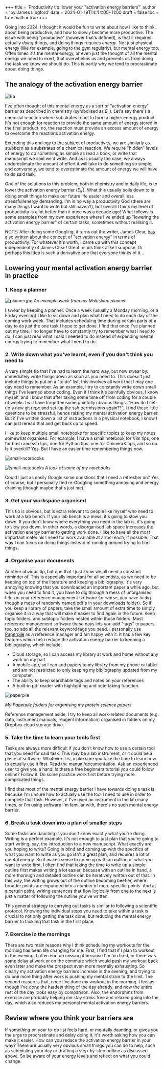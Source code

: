 +++
title = 'Productivity tip: lower your "activation energy barriers"'
author = 'by James Lingford'
date = 2024-01-19T14:44:05+11:00
draft = false
toc = true
math = true
+++

Going into 2024, I thought it would be fun to write about how I like to think about being productive, and how to slowly become more productive.
The issue with being "productive" (however that's defined), is that it requires actually *doing* things, and doing things requires *energy*.
Not just physical energy (like for example, going to the gym regularly), but mental energy too.
Often times it's the mental energy, or even just the thought of all the mental energy we need to exert, that overwhelms us and prevents us from doing the task we know we should do.
This is partly why we tend to procrastinate about doing things. 

## The analogy of the activation energy barrier

![Ea](/images/productivity/Ea.jpg)

I've often thought of this mental energy as a sort of "activation energy" barrier as described in chemistry (symbolised as *E*<sub>a</sub>).
Let's say there's a chemical reaction where substrates react to form a higher energy product.
It's not enough for reaction to provide the same amount of energy stored in the final product, no,
the reaction must provide an excess amount of energy to overcome the reactions activation energy.

Extending this analogy to the subject of productivity, we are similarly as stubborn as a substrates of a chemical reaction.
We require "hidden" levels of energy to do something as simple as read a book, or write that manuscript we said we'd write.
And as is usually the case, we always underestimate the amount of effort it will take to do something so simple, and conversely,
we tend to overestimate the amount of energy we will have to do said task.

One of the solutions to this problem, both in chemistry and in daily life, is to lower the activation energy barrier (*E*<sub>a</sub><sup>$\prime$</sup>).
What this usually boils down to is doing small things to make our future life easier and overall less stressful/energy demanding.
I'm in no way a productivity God (there are many things I want to write but still haven't),
but overall I think my level of productivity is a lot better than it once was a decade ago!
What follows is some examples from my own experience where I've ended up "lowering the activation energy barrier" of certain tasks,
sometimes without realising it.

NOTE: After doing some Googling, it turns out the writer, James Clear, [has also written about](https://jamesclear.com/chemistry-habits) the concept of "activation energy" in terms of productivity. For whatever it's worth, I came up with this concept independently of James Clear! Great minds think alike I suppose. Or perhaps this idea is such a derivative one that everyone thinks of it...

## Lowering your mental activation energy barrier in practice

### 1. Keep a planner

![planner.jpg](/images/productivity/planner.jpg)
*An example week from my Moleskine planner*

I swear by keeping a planner. Once a week (usually a Monday morning, or a Friday evening) I like to sit down and plan what I need to do each day of the coming work week. 
That includes scheduling time during certain parts of a day to do just the one task I hope to get done.
I find that once I've planned out my time, I no longer have to constantly try to remember what I need to do;
I can just read what I said I needed to do instead of expending mental energy trying to remember what I need to do.

### 2. Write down what you've learnt, even if you don't think you need to

A very simple tip that I've had to learn the hard way, but now swear by: immediately write things down as soon as you need to.
This doesn't just include things to put on a "to do" list, this involves all work that I may one day need to remember.
As an example, I try to constantly write down small things I've learned about coding. 
Even if I think it's painfully obvious, I know myself, and I know that after taking some time off from coding for a couple of weeks I will have forgetten some painfully obvious things.
"How do I set-up a new git repo and set-up the ssh permissions again??", 
I find these little questions to be stressful, hence raising my mental activation energy barrier.
But if I've written down a list of instructions in a physical notebook, I know I can just reread that and get back up to speed.

I like to keep multiple small notebooks for specific topics to keep my notes somewhat organised.
For example, I have a small notebook for Vim tips, one for bash and ssh tips, one for Python tips, one for ChimeraX tips, and so on.
Is it overkill? Yes.
But I have an easier time remembering things now.

![small-notebooks](/images/productivity/small-notebooks.jpg)

![small-notebooks](/images/productivity/small-notebooks2.jpg)
*A look at some of my notebooks*

Could I just as easily Google some questions that I need a refresher on?
Yes of course, but I personally find re-Googling something annoying and energy draining (though maybe that's just me).

### 3. Get your workspace organised

This tip is obvious, but is extra relevant to people like myself who need to work at a lab bench.
If your lab bench is a mess, it's going to slow you down.
If you don't know where everything you need in the lab is, it's going to slow you down.
In other words, a disorganised lab space increases the activation energy barrier to getting work done.
I like to have all the most important materials I need for work available at arms reach, if possible.
That way I can focus on doing things instead of running around trying to find things.

### 4. Organise your documents

Another obvious tip, but one that I just *know* we all need a constant reminder of.
This is especially important for all scientists, as we need to be keeping on top of the literature and keeping a bibliography.
It's very annoying knowing that you downloaded an important paper a while ago,
but when you need to find it, you have to dig through a mess of unorganised titles in your reference management software
(or worse, you have to dig though a mess of randomly named pdf's in your downloads folder).
So if you keep a library of papers, take the small amount of extra time to simply organise it in a way that will make it easier to find again in the future.
Keep topic folders, and subtopic folders nested within those folders. 
Most reference management software these days lets you add "tags" to papers too, so add all the relevant keyword tags you need.
I personally use [Paperpile](https://paperpile.com/) as a reference manager and am happy with it.
It has a few key features which help reduce the activation energy barrier to keeping a bibliography, which include:

* Cloud storage, so I can access my library at work and home without any work on my part.
* A mobile app, so I can add papers to my library from my phone or tablet and am not restricted to only keeping my bibliography updated from my computer.
* The ability to keep searchable tags and notes on your references
* A built-in pdf reader with highlighting and note taking function.

![paperpile](/images/productivity/paperpile.jpg)

*My Paperpile folders for organising my protein science papers*

Reference management aside, I try to keep all work-related documents (e.g. data, instrument manuals, reagent information)
organised in folders on my Dropbox cloud storage drive.

### 5. Take the time to learn your tools first

Tasks are always more difficult if you don't know how to use a certain tool that you need for said task.
This may be a lab instrument, or it could be a piece of software.
Whatever it is, make sure you take the time to learn how to actually use it first.
Read the manual/documentation.
Ask an experienced user to give you a hand.
Is there a free beginners tutorial you could follow online? Follow it.
Do some practice work first before trying more complicated things.

I find that most of the mental energy barrier I have towards doing a task is because I'm unsure how to actually use the tool I need to use in order to complete that task.
However, if I've used an instrument in the lab many times, or I'm using software I'm familiar with, there's no such mental energy barrier.

### 6. Break a task down into a plan of smaller steps

Some tasks are daunting if you don't know exactly what you're doing.
Writing is a perfect example.
It's not enough to just plan that you're going to start writing, say, the introduction to a new manuscript.
What exactly are you hoping to write?
Going in blind and coming up with the specifics of what you want to write as you go isn't a great plan, 
and requires a lot of mental energy.
So it makes sense to come up with an outline of what you want to write first.
I often find that taking the time to write up a simple outline first makes writing a lot easier,
because with an outline in hand, a more thorough and detailed outline can be iteratively written out of that.
In this way, the writing grows out of the outline becoming beefier, where broader points are expanded into a number of more specific points.
And at a certain point, writing sentences that flow logically from one to the next is just a matter of following the outline you've written.

This general strategy to carrying out tasks is similar to following a scientific protocol.
Knowing the individual steps you need to take within a task is crucial to not only getting the task done,
but reducing the mental energy barrier to tackling that task in the first place.

### 7. Exercise in the mornings

There are two main reasons why I think scheduling my workouts for the morning has been life changing for me.
First, I find that if I plan to workout in the evening, I often end up missing it because I'm too tired,
or there was some delay at work or on the commute which would push my workout back even later and make the prospect even more mentally exhausting.
So clearly my activation energy barriers increase in the evening, and trying to do one more thing after work is pushing my mental strain to the limit.
The second reason is that, once I've done my workout in the morning, I feel as though I've done the hardest thing of the day already,
and now the entire rest of the day looks easy by comparison.
Also, the endorphins from exercise are probably helping me stay stress free and relaxed going into the day,
which also reduces my personal mental activation energy barriers.

## Review where you think your barriers are

If something on your to-do list feels hard, or mentally daunting, or gives you the urge to procrastinate and delay doing it,
it's worth asking how you can make it easier.
How can you reduce the activation energy barrier in your way?
There are usually very obvious small things you can do to help, such as scheduling your day or drafting a step-by-step outline as discussed above.
So be aware of your energy levels and reflect on what you could change.


